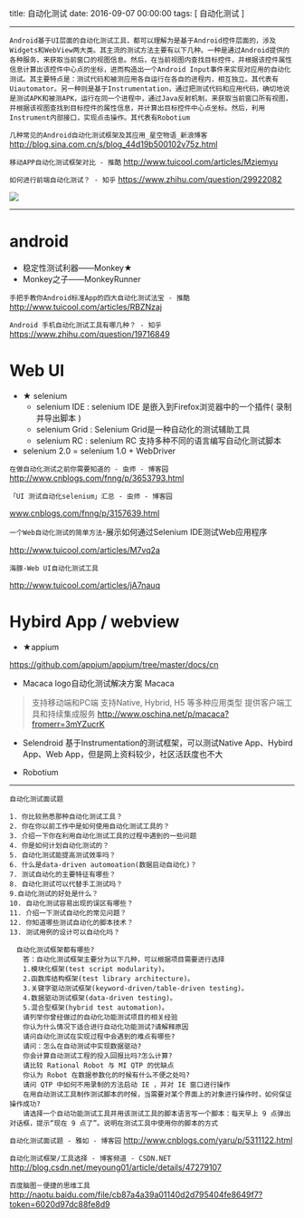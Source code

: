 title: 自动化测试
date: 2016-09-07 00:00:00
tags: [ 自动化测试 ]
 
---
```
Android基于UI层面的自动化测试工具，都可以理解为是基于Android控件层面的，涉及Widgets和WebView两大类。其主流的测试方法主要有以下几种。一种是通过Android提供的各种服务，来获取当前窗口的视图信息。然后，在当前视图内查找目标控件，并根据该控件属性信息计算出该控件中心点的坐标，进而构造出一个Android Input事件来实现对应用的自动化测试。其主要特点是：测试代码和被测应用各自运行在各自的进程内，相互独立。其代表有Uiautomator。另一种则是基于Instrumentation，通过把测试代码和应用代码，确切地说是测试APK和被测APK，运行在同一个进程中，通过Java反射机制，来获取当前窗口所有视图，并根据该视图查找到目标控件的属性信息，并计算出目标控件中心点坐标。然后，利用Instrument内部接口，实现点击操作。其代表有Robotium

```
`几种常见的Android自动化测试框架及其应用_星空物语_新浪博客`
http://blog.sina.com.cn/s/blog_44d19b500102v75z.html



`移动APP自动化测试框架对比 - 推酷`
http://www.tuicool.com/articles/Mziemyu


`如何进行前端自动化测试？ - 知乎`
https://www.zhihu.com/question/29922082



![]( http://7xnbs3.com1.z0.glb.clouddn.com/16-9-24/1580136.jpg)
<!--
-->
 
---
# android
-  稳定性测试利器——Monkey★
-  Monkey之子——MonkeyRunner


` 手把手教你Android标准App的四大自动化测试法宝 - 推酷 `
http://www.tuicool.com/articles/RBZNzaj


`Android 手机自动化测试工具有哪几种？ - 知乎`
https://www.zhihu.com/question/19716849


# Web UI
- ★ selenium
    -  selenium IDE :  selenium IDE 是嵌入到Firefox浏览器中的一个插件( 录制并导出脚本 )
    -  selenium Grid :  Selenium Grid是一种自动化的测试辅助工具
    -  selenium RC :  selenium RC 支持多种不同的语言编写自动化测试脚本
- selenium 2.0 = selenium 1.0 + WebDriver 


`在做自动化测试之前你需要知道的 - 虫师 - 博客园`
http://www.cnblogs.com/fnng/p/3653793.html


`「UI 测试自动化selenium」汇总 - 虫师 - 博客园`

www.cnblogs.com/fnng/p/3157639.html



`一个Web自动化测试的简单方法`-展示如何通过Selenium IDE测试Web应用程序

http://www.tuicool.com/articles/M7vq2a



`海豚-Web UI自动化测试工具`

http://www.tuicool.com/articles/jA7nauq



# Hybird App / webview


- ★appium

https://github.com/appium/appium/tree/master/docs/cn


- Macaca logo自动化测试解决方案 Macaca
>支持移动端和PC端
支持Native, Hybrid, H5 等多种应用类型
提供客户端工具和持续集成服务
http://www.oschina.net/p/macaca?fromerr=3mYZucrK


- Selendroid 
基于Instrumentation的测试框架，可以测试Native App、Hybird App、Web App，但是网上资料较少，社区活跃度也不大



- Robotium



---
```
自动化测试面试题
 
1. 你比较熟悉那种自动化测试工具？
2. 你在你以前工作中是如何使用自动化测试工具的？
3. 介绍一下你在利用自动化测试工具的过程中遇到的一些问题
4. 你是如何计划自动化测试的？
5. 自动化测试能提高测试效率吗？
6. 什么是data-driven automoation(数据启动自动化)？
7. 测试自动化的主要特征有哪些？
8. 自动化测试可以代替手工测试吗？
9.自动化测试的好处是什么？
10. 自动化测试容易出现的误区有哪些？
11. 介绍一下测试自动化的常见问题？
12. 你知道哪些测试自动化的脚本技术？
13. 测试用例的设计可以自动化吗？
 
　自动化测试框架都有哪些?
　　答：自动化测试框架主要分为以下几种，可以根据项目需要进行选择
　　1.模块化框架(test script modularity)。
　　2.函数库结构框架(test library architecture)。
　　3.关键字驱动测试框架(keyword-driven/table-driven testing)。
　　4.数据驱动测试框架(data-driven testing)。
　　5.混合型框架(hybrid test automation)。
　　请列举你曾经做过的自动化功能测试项目的相关经验
　　你认为什么情况下适合进行自动化功能测试?请解释原因
　　请问自动化测试在实现过程中会遇到的难点有哪些?
　　请问：怎么在自动测试中实现数据驱动?
　　你会计算自动测试工程的投入回报比吗?怎么计算?
　　请比较 Rational Robot 与 MI QTP 的优缺点
　　你认为 Robot 在数据参数化的时候有什么不便之处吗?
　　请问 QTP 中如何不用录制的方法启动 IE ，并对 IE 窗口进行操作
　　在用自动测试工具制作测试脚本的时候，当需要对某个界面上的对象进行操作时，如何保证操作成功?
　　请选择一个自动功能测试工具并用该测试工具的脚本语言写一个脚本：每天早上 9 点弹出对话框，提示“现在 9 点了”。说明在测试工具中使用你的脚本的方式
```
`自动化测试面试题 - 雅如 - 博客园`
http://www.cnblogs.com/yaru/p/5311122.html


`自动化测试框架/工具选择 - 博客频道 - CSDN.NET`
http://blog.csdn.net/meyoung01/article/details/47279107


`百度脑图－便捷的思维工具`
http://naotu.baidu.com/file/cb87a4a39a01140d2d795404fe8649f7?token=6020d97dc88fe8d9
